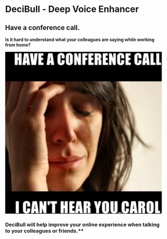 # DeciBull - Deep Voice Enhancer


## Have a conference call.

**Is it hard to understand what your colleagues are saying while working from home?**

![Conference Call](img/conference_call.PNG)

### DeciBull will help improve your online experience when talking to your colleagues or friends.**

